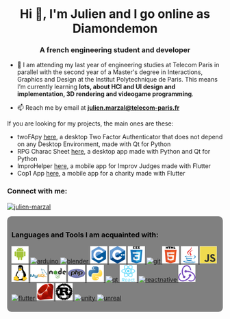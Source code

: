 <h1 align="center">Hi 👋, I'm Julien and I go online as Diamondemon</h1>
<h3 align="center">A french engineering student and developer</h3>

- 🌱 I am attending my last year of engineering studies at Telecom Paris in parallel with the second year of a Master's degree in Interactions, Graphics and Design at the Institut Polytechnique de Paris. This means I’m currently learning **lots, about HCI and UI design and implementation, 3D rendering and videogame programming**. 

- 📫 Reach me by email at **julien.marzal@telecom-paris.fr**

If you are looking for my projects, the main ones are these:

- twoFApy [here](https://github.com/Diamondemon/Python2FAuthenticatorGUI), a desktop Two Factor Authenticator that does not depend on any Desktop Environment, made with Qt for Python
- RPG Charac Sheet [here](https://github.com/Diamondemon/RPG_CharacSheet), a desktop app made with Python and Qt for Python
- ImproHelper [here](https://github.com/Diamondemon/ImproHelper), a mobile app for Improv Judges made with Flutter
- Cop1 App [here](https://github.com/Diamondemon/cop1App), a mobile app for a charity made with Flutter

<h3 align="left">Connect with me:</h3>
<p align="left">
<a href="https://linkedin.com/in/julien-marzal" target="blank">
    <img align="center" src="https://raw.githubusercontent.com/rahuldkjain/github-profile-readme-generator/master/src/images/icons/Social/linked-in-alt.svg" alt="julien-marzal" height="30" width="40" />
</a>
</p>
<div style ="
    background-color: grey;
    color: black;
    padding: 10px;
    border-radius: 10px;
">
    <h3 align="left">Languages and Tools I am acquainted with:</h3>
    <p align="left"> 
        <a href="https://developer.android.com" target="_blank" rel="noreferrer"> 
            <img src="https://raw.githubusercontent.com/devicons/devicon/master/icons/android/android-original-wordmark.svg" alt="android" width="40" height="40"/> 
        </a> 
        <a href="https://www.arduino.cc/" target="_blank" rel="noreferrer">
            <img src="https://cdn.worldvectorlogo.com/logos/arduino-1.svg" alt="arduino" width="40" height="40"/> 
        </a>
        <a href="https://www.blender.org/" target="_blank" rel="noreferrer">
            <img src="https://download.blender.org/branding/community/blender_community_badge_white.svg" alt="blender" width="40" height="40"/> 
        </a>
        <a href="https://www.cprogramming.com/" target="_blank" rel="noreferrer">
            <img src="https://raw.githubusercontent.com/devicons/devicon/master/icons/c/c-original.svg" alt="c" width="40" height="40"/> 
        </a>
        <a href="https://www.w3schools.com/cpp/" target="_blank" rel="noreferrer">
            <img src="https://raw.githubusercontent.com/devicons/devicon/master/icons/cplusplus/cplusplus-original.svg" alt="cplusplus" width="40" height="40"/> 
        </a>
        <a href="https://www.w3schools.com/css/" target="_blank" rel="noreferrer">
            <img src="https://raw.githubusercontent.com/devicons/devicon/master/icons/css3/css3-original-wordmark.svg" alt="css3" width="40" height="40"/> 
        </a>
        <a href="https://git-scm.com/" target="_blank" rel="noreferrer">
            <img src="https://www.vectorlogo.zone/logos/git-scm/git-scm-icon.svg" alt="git" width="40" height="40"/> </a>
        <a href="https://www.w3.org/html/" target="_blank" rel="noreferrer">
            <img src="https://raw.githubusercontent.com/devicons/devicon/master/icons/html5/html5-original-wordmark.svg" alt="html5" width="40" height="40"/> 
        </a>
        <a href="https://www.java.com" target="_blank" rel="noreferrer">
            <img src="https://raw.githubusercontent.com/devicons/devicon/master/icons/java/java-original.svg" alt="java" width="40" height="40"/> 
        </a>
        <a href="https://developer.mozilla.org/en-US/docs/Web/JavaScript" target="_blank" rel="noreferrer">
            <img src="https://raw.githubusercontent.com/devicons/devicon/master/icons/javascript/javascript-original.svg" alt="javascript" width="40" height="40"/> 
        </a>
        <a href="https://www.linux.org/" target="_blank" rel="noreferrer">
            <img src="https://raw.githubusercontent.com/devicons/devicon/master/icons/linux/linux-original.svg" alt="linux" width="40" height="40"/> 
        </a>
        <a href="https://www.mysql.com/" target="_blank" rel="noreferrer">
            <img src="https://raw.githubusercontent.com/devicons/devicon/master/icons/mysql/mysql-original-wordmark.svg" alt="mysql" width="40" height="40"/> 
        </a>
        <a href="https://nodejs.org" target="_blank" rel="noreferrer">
            <img src="https://raw.githubusercontent.com/devicons/devicon/master/icons/nodejs/nodejs-original-wordmark.svg" alt="nodejs" width="40" height="40"/> 
        </a>
        <a href="https://www.php.net" target="_blank" rel="noreferrer">
            <img src="https://raw.githubusercontent.com/devicons/devicon/master/icons/php/php-original.svg" alt="php" width="40" height="40"/> 
        </a>
        <a href="https://www.python.org" target="_blank" rel="noreferrer">
            <img src="https://raw.githubusercontent.com/devicons/devicon/master/icons/python/python-original.svg" alt="python" width="40" height="40"/> 
        </a>
        <a href="https://www.qt.io/" target="_blank" rel="noreferrer">
            <img src="https://upload.wikimedia.org/wikipedia/commons/0/0b/Qt_logo_2016.svg" alt="qt" width="40" height="40"/> 
        </a>
        <a href="https://reactjs.org/" target="_blank" rel="noreferrer">
            <img src="https://raw.githubusercontent.com/devicons/devicon/master/icons/react/react-original-wordmark.svg" alt="react" width="40" height="40"/> 
        </a>
        <a href="https://reactnative.dev/" target="_blank" rel="noreferrer">
            <img src="https://reactnative.dev/img/header_logo.svg" alt="reactnative" width="40" height="40"/> 
        </a>
        <a href="https://redux.js.org" target="_blank" rel="noreferrer">
            <img src="https://raw.githubusercontent.com/devicons/devicon/master/icons/redux/redux-original.svg" alt="redux" width="40" height="40"/>
        </a>
        <a href="https://flutter.dev" target="_blank" rel="noreferrer">
            <img src="https://docs.flutter.dev/assets/images/shared/brand/flutter/logo/flutter-logomark-320px.png" alt="flutter" width="40" height="40"/>
        </a>
        <a href="https://www.ruby-lang.org/en/" target="_blank" rel="noreferrer">
            <img src="https://raw.githubusercontent.com/devicons/devicon/master/icons/ruby/ruby-original.svg" alt="ruby" width="40" height="40"/> 
        </a>
        <a href="https://www.rust-lang.org" target="_blank" rel="noreferrer"> 
            <img src="https://raw.githubusercontent.com/devicons/devicon/master/icons/rust/rust-plain.svg" alt="rust" width="40" height="40"/> 
        </a>
        <a href="https://unity.com/" target="_blank" rel="noreferrer"> 
            <img src="https://www.vectorlogo.zone/logos/unity3d/unity3d-icon.svg" alt="unity" width="40" height="40"/> 
        </a>
        <a href="https://unrealengine.com/" target="_blank" rel="noreferrer">
            <img src="https://raw.githubusercontent.com/kenangundogan/fontisto/036b7eca71aab1bef8e6a0518f7329f13ed62f6b/icons/svg/brand/unreal-engine.svg" alt="unreal" width="40" height="40" /> 
        </a> 
    </p>
</div>

